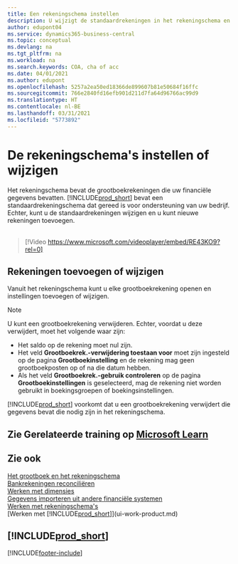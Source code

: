 ```yaml
---
title: Een rekeningschema instellen
description: U wijzigt de standaardrekeningen in het rekeningschema en u kunt nieuwe rekeningen toevoegen.
author: edupont04
ms.service: dynamics365-business-central
ms.topic: conceptual
ms.devlang: na
ms.tgt_pltfrm: na
ms.workload: na
ms.search.keywords: COA, cha of acc
ms.date: 04/01/2021
ms.author: edupont
ms.openlocfilehash: 5257a2ea50ed18366de899607b81e50684f16ffc
ms.sourcegitcommit: 766e2840fd16efb901d211d7fa64d96766ac99d9
ms.translationtype: HT
ms.contentlocale: nl-BE
ms.lasthandoff: 03/31/2021
ms.locfileid: "5773892"
---
```

# <a name="setting-up-or-changing-the-chart-of-accounts"></a>De rekeningschema's instellen of wijzigen
Het rekeningschema bevat de grootboekrekeningen die uw financiële gegevens bevatten. [!INCLUDE[prod_short](includes/prod_short.md)] bevat een standaardrekeningschema dat gereed is voor ondersteuning van uw bedrijf.
Echter, kunt u de standaardrekeningen wijzigen en u kunt nieuwe rekeningen toevoegen.
<br><br>  

> [!Video https://www.microsoft.com/videoplayer/embed/RE43KO9?rel=0]


## <a name="adding-or-changing-accounts"></a>Rekeningen toevoegen of wijzigen
Vanuit het rekeningschema kunt u elke grootboekrekening openen en instellingen toevoegen of wijzigen.

> [!NOTE]  
>   U kunt een grootboekrekening verwijderen. Echter, voordat u deze verwijdert, moet het volgende waar zijn:  
>  
>   * Het saldo op de rekening moet nul zijn.  
>   * Het veld **Grootboekrek.-verwijdering toestaan voor** moet zijn ingesteld op de pagina **Grootboekinstelling** en de rekening mag geen grootboekposten op of na die datum hebben.  
>   * Als het veld **Grootboekrek.-gebruik controleren** op de pagina **Grootboekinstellingen** is geselecteerd, mag de rekening niet worden gebruikt in boekingsgroepen of boekingsinstellingen.  

[!INCLUDE[prod_short](includes/prod_short.md)] voorkomt dat u een grootboekrekening verwijdert die gegevens bevat die nodig zijn in het rekeningschema.  

## <a name="see-related-training-at-microsoft-learn"></a>Zie Gerelateerde training op [Microsoft Learn](/learn/modules/chart-accounts-dynamics-365-business-central/index)

## <a name="see-also"></a>Zie ook
[Het grootboek en het rekeningschema](finance-general-ledger.md)  
[Bankrekeningen reconciliëren](bank-manage-bank-accounts.md)  
[Werken met dimensies](finance-dimensions.md)  
[Gegevens importeren uit andere financiële systemen](across-import-data-configuration-packages.md)  
[Werken met rekeningschema's](bi-how-work-account-schedule.md)  
[Werken met [!INCLUDE[prod_short](includes/prod_short.md)]](ui-work-product.md)  

## [!INCLUDE[prod_short](includes/free_trial_md.md)]


[!INCLUDE[footer-include](includes/footer-banner.md)]